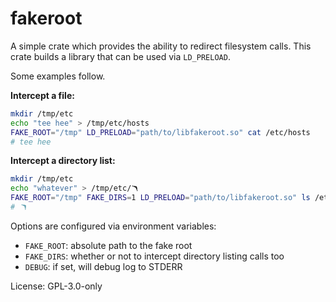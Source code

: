# fakeroot

A simple crate which provides the ability to redirect filesystem calls.
This crate builds a library that can be used via `LD_PRELOAD`.

Some examples follow.

**Intercept a file:**
```bash
mkdir /tmp/etc
echo "tee hee" > /tmp/etc/hosts
FAKE_ROOT="/tmp" LD_PRELOAD="path/to/libfakeroot.so" cat /etc/hosts
# tee hee
```

**Intercept a directory list:**
```bash
mkdir /tmp/etc
echo "whatever" > /tmp/etc/🪃
FAKE_ROOT="/tmp" FAKE_DIRS=1 LD_PRELOAD="path/to/libfakeroot.so" ls /etc
# 🪃
```

Options are configured via environment variables:
* `FAKE_ROOT`: absolute path to the fake root
* `FAKE_DIRS`: whether or not to intercept directory listing calls too
* `DEBUG`: if set, will debug log to STDERR

License: GPL-3.0-only
